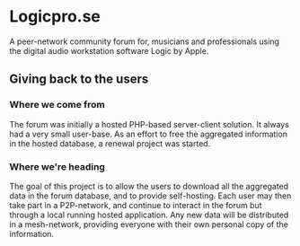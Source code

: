 Logicpro.se
===========

A peer-network community forum for, musicians and professionals using the digital audio workstation software Logic by Apple.

## Giving back to the users

### Where we come from

The forum was initially a hosted PHP-based server-client solution. It always had a very small user-base. As an effort to free the aggregated information in the hosted database, a renewal project was started.

### Where we're heading

The goal of this project is to allow the users to download all the aggregated data in the forum database, and to provide self-hosting. Each user may then take part in a P2P-network, and continue to interact in the forum but through a local running hosted application. Any new data will be distributed in a mesh-network, providing everyone with their own personal copy of the information.



